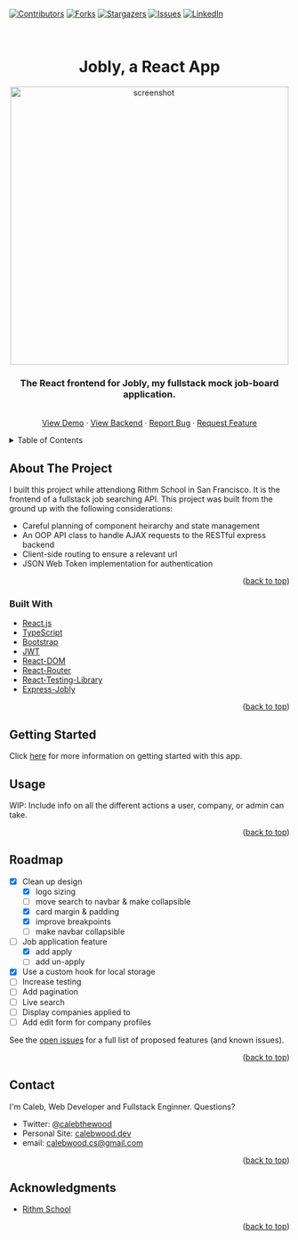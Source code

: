 <div id="top"></div>

<!-- PROJECT SHIELDS -->
<!--
*** I'm using markdown "reference style" links for readability.
*** Reference links are enclosed in brackets [ ] instead of parentheses ( ).
*** See the bottom of this document for the declaration of the reference variables
*** for contributors-url, forks-url, etc. This is an optional, concise syntax you may use.
*** https://www.markdownguide.org/basic-syntax/#reference-style-links
-->
[![Contributors][contributors-shield]][contributors-url]
[![Forks][forks-shield]][forks-url]
[![Stargazers][stars-shield]][stars-url]
[![Issues][issues-shield]][issues-url]
[![LinkedIn][linkedin-shield]][linkedin-url]



<!-- PROJECT LOGO -->
<br />
<div align="center">

<h1 align="center">Jobly, a React App</h1>

<a href="https://github.com/calebthewood/jobly-frontend">
    <img src="https://s3.us-west-1.amazonaws.com/pix.ly/jobly.png" alt="screenshot" width="500">
  </a>

  <p align="center">
    <h3>The React frontend for Jobly, my fullstack mock job-board application.</h3>
    <!-- <br /> -->
    <!-- <a href="https://github.com/calebthewood/jobly-frontend"><strong>Explore the docs »</strong></a>
    <br /> -->
    <br />
    <a href="https://jobly-r25.surge.sh/">View Demo</a>
    ·
    <a href="https://github.com/calebthewood/express-jobly">View Backend</a>
    ·
    <a href="https://github.com/calebthewood/jobly-frontend/issues">Report Bug</a>
    ·
    <a href="https://github.com/calebthewood/jobly-frontend/issues">Request Feature</a>
  </p>


</div>



<!-- TABLE OF CONTENTS -->
<details>
  <summary>Table of Contents</summary>
  <ol>
    <li>
      <a href="#about-the-project">About The Project</a>
      <ul>
        <li><a href="#built-with">Built With</a></li>
      </ul>
    </li>
    <li>
      <a href="#getting-started">Getting Started</a>
    </li>
    <li><a href="#usage">Usage</a></li>
    <li><a href="#roadmap">Roadmap</a></li>
    <li><a href="#contact">Contact</a></li>
    <li><a href="#acknowledgments">Acknowledgments</a></li>
  </ol>
</details>



<!-- ABOUT THE PROJECT -->
## About The Project

I built this project while attendiong Rithm School in San Francisco. It is the frontend of a fullstack job searching API. This project was built from the ground up with the following considerations:
- Careful planning of component heirarchy and state management
- An OOP API class to handle AJAX requests to the RESTful express backend
- Client-side routing to ensure a relevant url
- JSON Web Token implementation for authentication



<p align="right">(<a href="#top">back to top</a>)</p>



### Built With

* [React.js](https://reactjs.org/)
* [TypeScript](https://www.typescriptlang.org/docs/)
* [Bootstrap](https://getbootstrap.com)
* [JWT](https://jwt.io/)
* [React-DOM](https://reactjs.org/docs/react-dom.html)
* [React-Router](https://reactrouter.com/)
* [React-Testing-Library](https://testing-library.com/docs/react-testing-library/intro/)
* [Express-Jobly](https://github.com/calebthewood/express-jobly)

<p align="right">(<a href="#top">back to top</a>)</p>


<!-- GETTING STARTED -->
## Getting Started

Click [here](https://github.com/calebthewood/jobly-frontend/blob/main/CRA-README.md) for more information on getting started with this app.



<!-- USAGE EXAMPLES -->
## Usage

WIP: Include info on all the different actions a user, company, or admin can take.


<p align="right">(<a href="#top">back to top</a>)</p>



<!-- ROADMAP -->
## Roadmap

- [x] Clean up design
    - [x] logo sizing
    - [ ] move search to navbar & make collapsible
    - [x] card margin & padding
    - [x] improve breakpoints
    - [ ] make navbar collapsible
- [ ] Job application feature
    - [x] add apply
    - [ ] add un-apply
- [x] Use a custom hook for local storage
- [ ] Increase testing
- [ ] Add pagination
- [ ] Live search
- [ ] Display companies applied to
- [ ] Add edit form for company profiles

See the [open issues](https://github.com/calebthewood/jobly-frontend/issues) for a full list of proposed features (and known issues).

<p align="right">(<a href="#top">back to top</a>)</p>



<!-- CONTACT -->
## Contact


I'm Caleb, Web Developer and Fullstack Enginner. Questions?
- Twitter: [@calebthewood](https://twitter.com/calebthewood)
- Personal Site: [calebwood.dev](https://www.calebwood.dev/)
- email: [calebwood.cs@gmail.com](calebwood.cs@gmail.com)

<p align="right">(<a href="#top">back to top</a>)</p>



<!-- ACKNOWLEDGMENTS -->
## Acknowledgments

* [Rithm School](https://www.rithmschool.com/)


<p align="right">(<a href="#top">back to top</a>)</p>



<!-- MARKDOWN LINKS & IMAGES -->
<!-- https://www.markdownguide.org/basic-syntax/#reference-style-links -->
[contributors-shield]: https://img.shields.io/github/contributors/calebthewood/jobly-frontend.svg?style=for-the-badge
[contributors-url]: https://github.com/calebthewood/jobly-frontend/graphs/contributors
[forks-shield]: https://img.shields.io/github/forks/calebthewood/jobly-frontend.svg?style=for-the-badge
[forks-url]: https://github.com/calebthewood/jobly-frontend/network/members
[stars-shield]: https://img.shields.io/github/stars/calebthewood/jobly-frontend.svg?style=for-the-badge
[stars-url]: https://github.com/calebthewood/jobly-frontend/stargazers
[issues-shield]: https://img.shields.io/github/issues/calebthewood/jobly-frontend.svg?style=for-the-badge
[issues-url]: https://github.com/calebthewood/jobly-frontend/issues
[license-shield]: https://img.shields.io/github/license/calebthewood/jobly-frontend.svg?style=for-the-badge
[license-url]: https://github.com/calebthewood/jobly-frontend/blob/master/LICENSE.txt
[linkedin-shield]: https://img.shields.io/badge/-LinkedIn-black.svg?style=for-the-badge&logo=linkedin&colorB=555
[linkedin-url]: https://linkedin.com/in/caleb-wood-440b37168
[product-screenshot]: https://s3.us-west-1.amazonaws.com/pix.ly/jobly.png